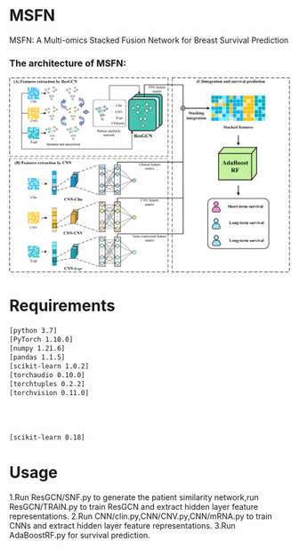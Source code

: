 
# MSFN
MSFN: A Multi-omics Stacked Fusion Network for Breast Survival Prediction

### The architecture of MSFN:
![MSFN Architecture](MSFN.png)

Requirements
========================
    [python 3.7]
    [PyTorch 1.10.0]
    [numpy 1.21.6]
    [pandas 1.1.5]
    [scikit-learn 1.0.2]
    [torchaudio 0.10.0]
    [torchtuples 0.2.2]
    [torchvision 0.11.0]




    [scikit-learn 0.18]
Usage
========================
1.Run ResGCN/SNF.py to generate the patient similarity network,run ResGCN/TRAIN.py to train ResGCN and extract hidden layer feature representations.
2.Run CNN/clin.py,CNN/CNV.py,CNN/mRNA.py to train CNNs and extract hidden layer feature representations.
3.Run AdaBoostRF.py for survival prediction.
